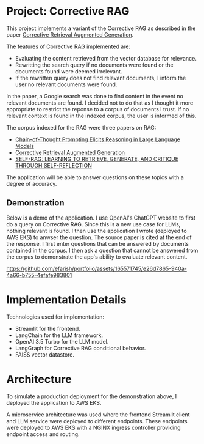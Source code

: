 # Project: Corrective RAG

This project implements a variant of the Corrective RAG as described in the paper [Corrective Retrieval Augmented Generation](https://arxiv.org/pdf/2401.15884.pdf?ref=blog.langchain.dev).

The features of Corrective RAG implemented are:
- Evaluating the content retrieved from the vector database for relevance. 
- Rewritting the search query if no documents were found or the documents found were deemed irrelevant. 
- If the rewritten query does not find relevant documents, I inform the user no relevant documents were found. 

In the paper, a Google search was done to find content in the event no relevant documents are found. I decided not to do that as I thought it more appropriate to restrict the reponse to a corpus of documents I trust. If no relevant context is found in the indexed corpus, the user is informed of this.

The corpus indexed for the RAG were three papers on RAG:

- [Chain-of-Thought Prompting Elicits Reasoning in Large Language Models](https://arxiv.org/abs/2201.11903)
- [Corrective Retrieval Augmented Generation](https://arxiv.org/pdf/2401.15884.pdf?ref=blog.langchain.dev)
- [SELF-RAG: LEARNING TO RETRIEVE, GENERATE, AND CRITIQUE THROUGH SELF-REFLECTION](https://arxiv.org/pdf/2310.11511.pdf?ref=blog.langchain.dev)

The application will be able to answer questions on these topics with a degree of accuracy. 

## Demonstration

Below is a demo of the application. I use OpenAI's ChatGPT website to first do a query on Corrective RAG. Since this is a new use case for LLMs, nothing relevant is found. I then use the application I wrote (deployed to AWS EKS) to anwser the question. The source paper is cited at the end of the response. I first enter questions that can be answered by documents contained in the corpus. I then ask a question that cannot be answered from the corpus to demonstrate the app's ability to evaluate relevant content.

https://github.com/efarish/portfolio/assets/165571745/e26d7865-940a-4a66-b755-4efafe983801

# Implementation Details 

Technologies used for implementation:

- Streamlit for the frontend. 
- LangChain for the LLM framework.
- OpenAI 3.5 Turbo for the LLM model.
- LangGraph for Corrective RAG conditional behavior. 
- FAISS vector datastore.

# Architecture

To simulate a production deployment for the demonstration above, I deployed the application to AWS EKS.

A microservice architecture was used where the frontend Streamlit client and LLM service were deployed to different endpoints. These endpoints were deployed to AWS EKS with a NGINX ingress controller providing endpoint access and routing.

